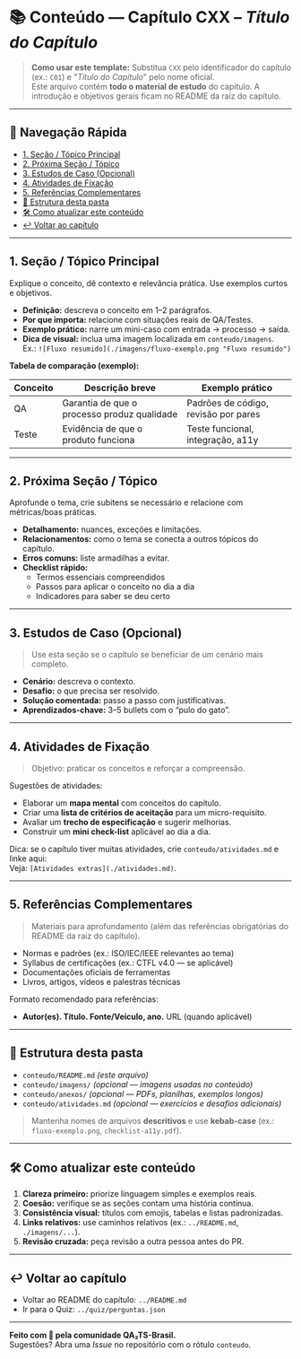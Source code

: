 # 📚 Conteúdo — Capítulo CXX – *Título do Capítulo*

> **Como usar este template:** Substitua `CXX` pelo identificador do capítulo (ex.: `C01`) e "*Título do Capítulo*" pelo nome oficial.  
> Este arquivo contém **todo o material de estudo** do capítulo. A introdução e objetivos gerais ficam no README da raiz do capítulo.

---

## 🧭 Navegação Rápida

- [1. Seção / Tópico Principal](#1-seção--tópico-principal)
- [2. Próxima Seção / Tópico](#2-próxima-seção--tópico)
- [3. Estudos de Caso (Opcional)](#3-estudos-de-caso-opcional)
- [4. Atividades de Fixação](#4-atividades-de-fixação)
- [5. Referências Complementares](#5-referências-complementares)
- [📂 Estrutura desta pasta](#-estrutura-desta-pasta)
- [🛠️ Como atualizar este conteúdo](#️-como-atualizar-este-conteúdo)
- [↩️ Voltar ao capítulo](#️-voltar-ao-capítulo)

---

## 1. Seção / Tópico Principal

Explique o conceito, dê contexto e relevância prática. Use exemplos curtos e objetivos.

- **Definição:** descreva o conceito em 1–2 parágrafos.
- **Por que importa:** relacione com situações reais de QA/Testes.
- **Exemplo prático:** narre um mini-caso com entrada → processo → saída.
- **Dica de visual:** inclua uma imagem localizada em `conteudo/imagens`.  
  Ex.: `![Fluxo resumido](./imagens/fluxo-exemplo.png "Fluxo resumido")`

**Tabela de comparação (exemplo):**

| Conceito | Descrição breve | Exemplo prático |
|---|---|---|
| QA | Garantia de que o processo produz qualidade | Padrões de código, revisão por pares |
| Teste | Evidência de que o produto funciona | Teste funcional, integração, a11y |

---

## 2. Próxima Seção / Tópico

Aprofunde o tema, crie subitens se necessário e relacione com métricas/boas práticas.

- **Detalhamento:** nuances, exceções e limitações.
- **Relacionamentos:** como o tema se conecta a outros tópicos do capítulo.
- **Erros comuns:** liste armadilhas a evitar.
- **Checklist rápido:**  
  - Termos essenciais compreendidos  
  - Passos para aplicar o conceito no dia a dia  
  - Indicadores para saber se deu certo

---

## 3. Estudos de Caso (Opcional)

> Use esta seção se o capítulo se beneficiar de um cenário mais completo.

- **Cenário:** descreva o contexto.
- **Desafio:** o que precisa ser resolvido.
- **Solução comentada:** passo a passo com justificativas.
- **Aprendizados-chave:** 3–5 bullets com o “pulo do gato”.

---

## 4. Atividades de Fixação

> Objetivo: praticar os conceitos e reforçar a compreensão.

Sugestões de atividades:
- Elaborar um **mapa mental** com conceitos do capítulo.
- Criar uma **lista de critérios de aceitação** para um micro-requisito.
- Avaliar um **trecho de especificação** e sugerir melhorias.
- Construir um **mini check-list** aplicável ao dia a dia.

Dica: se o capítulo tiver muitas atividades, crie `conteudo/atividades.md` e linke aqui:  
Veja: `[Atividades extras](./atividades.md)`.

---

## 5. Referências Complementares

> Materiais para aprofundamento (além das referências obrigatórias do README da raiz do capítulo).

- Normas e padrões (ex.: ISO/IEC/IEEE relevantes ao tema)
- Syllabus de certificações (ex.: CTFL v4.0 — se aplicável)
- Documentações oficiais de ferramentas
- Livros, artigos, vídeos e palestras técnicas

Formato recomendado para referências:
- **Autor(es). Título. Fonte/Veículo, ano.** URL (quando aplicável)

---

## 📂 Estrutura desta pasta

- `conteudo/README.md` *(este arquivo)*  
- `conteudo/imagens/` *(opcional — imagens usadas no conteúdo)*  
- `conteudo/anexos/` *(opcional — PDFs, planilhas, exemplos longos)*  
- `conteudo/atividades.md` *(opcional — exercícios e desafios adicionais)*

> Mantenha nomes de arquivos **descritivos** e use **kebab-case** (ex.: `fluxo-exemplo.png`, `checklist-a11y.pdf`).

---

## 🛠️ Como atualizar este conteúdo

1. **Clareza primeiro:** priorize linguagem simples e exemplos reais.  
2. **Coesão:** verifique se as seções contam uma história contínua.  
3. **Consistência visual:** títulos com emojis, tabelas e listas padronizadas.  
4. **Links relativos:** use caminhos relativos (ex.: `../README.md`, `./imagens/...`).  
5. **Revisão cruzada:** peça revisão a outra pessoa antes do PR.

---

## ↩️ Voltar ao capítulo

- Voltar ao README do capítulo: `../README.md`  
- Ir para o Quiz: `../quiz/perguntas.json`

---

**Feito com 💛 pela comunidade QA₂TS-Brasil.**  
Sugestões? Abra uma *Issue* no repositório com o rótulo `conteudo`.